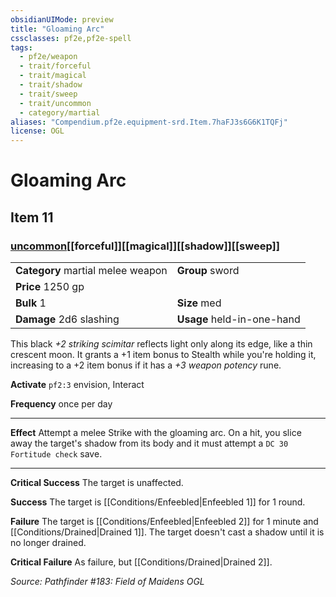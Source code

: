 ```yaml
---
obsidianUIMode: preview
title: "Gloaming Arc"
cssclasses: pf2e,pf2e-spell
tags:
  - pf2e/weapon
  - trait/forceful
  - trait/magical
  - trait/shadow
  - trait/sweep
  - trait/uncommon
  - category/martial
aliases: "Compendium.pf2e.equipment-srd.Item.7haFJ3s6G6K1TQFj"
license: OGL
---
```

# Gloaming Arc
## Item 11
### [uncommon](uncommon "Uncommon Rarity Trait")[[forceful]][[magical]][[shadow]][[sweep]]

|  |  |
| -- | -- |
| **Category** martial melee weapon | **Group** sword |
| **Price** 1250 gp |  |
| **Bulk** 1 | **Size** med |
| **Damage** 2d6 slashing  | **Usage** held-in-one-hand |



This black _+2 striking scimitar_ reflects light only along its edge, like a thin crescent moon. It grants a +1 item bonus to Stealth while you're holding it, increasing to a +2 item bonus if it has a _+3 weapon potency_ rune.

**Activate** `pf2:3` envision, Interact

**Frequency** once per day

* * *

**Effect** Attempt a melee Strike with the gloaming arc. On a hit, you slice away the target's shadow from its body and it must attempt a `DC 30 Fortitude check` save.

* * *

**Critical Success** The target is unaffected.

**Success** The target is [[Conditions/Enfeebled|Enfeebled 1]] for 1 round.

**Failure** The target is [[Conditions/Enfeebled|Enfeebled 2]] for 1 minute and [[Conditions/Drained|Drained 1]]. The target doesn't cast a shadow until it is no longer drained.

**Critical Failure** As failure, but [[Conditions/Drained|Drained 2]].

*Source: Pathfinder #183: Field of Maidens*
*OGL*